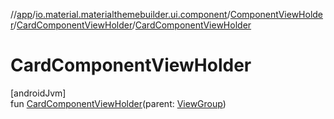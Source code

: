 //[app](../../../../index.md)/[io.material.materialthemebuilder.ui.component](../../index.md)/[ComponentViewHolder](../index.md)/[CardComponentViewHolder](index.md)/[CardComponentViewHolder](-card-component-view-holder.md)

# CardComponentViewHolder

[androidJvm]\
fun [CardComponentViewHolder](-card-component-view-holder.md)(parent: [ViewGroup](https://developer.android.com/reference/kotlin/android/view/ViewGroup.html))
